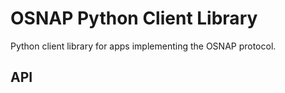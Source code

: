 # OSNAP Python Client Library

Python client library for apps implementing the OSNAP protocol.

## API

